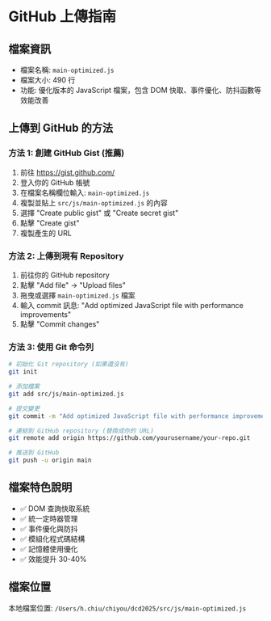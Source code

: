 # GitHub 上傳指南

## 檔案資訊
- 檔案名稱: `main-optimized.js`
- 檔案大小: 490 行
- 功能: 優化版本的 JavaScript 檔案，包含 DOM 快取、事件優化、防抖函數等效能改善

## 上傳到 GitHub 的方法

### 方法 1: 創建 GitHub Gist (推薦)
1. 前往 https://gist.github.com/
2. 登入你的 GitHub 帳號
3. 在檔案名稱欄位輸入: `main-optimized.js`
4. 複製並貼上 `src/js/main-optimized.js` 的內容
5. 選擇 "Create public gist" 或 "Create secret gist"
6. 點擊 "Create gist"
7. 複製產生的 URL

### 方法 2: 上傳到現有 Repository
1. 前往你的 GitHub repository
2. 點擊 "Add file" → "Upload files"
3. 拖曳或選擇 `main-optimized.js` 檔案
4. 輸入 commit 訊息: "Add optimized JavaScript file with performance improvements"
5. 點擊 "Commit changes"

### 方法 3: 使用 Git 命令列
```bash
# 初始化 Git repository (如果還沒有)
git init

# 添加檔案
git add src/js/main-optimized.js

# 提交變更
git commit -m "Add optimized JavaScript file with performance improvements"

# 連結到 GitHub repository (替換成你的 URL)
git remote add origin https://github.com/yourusername/your-repo.git

# 推送到 GitHub
git push -u origin main
```

## 檔案特色說明
- ✅ DOM 查詢快取系統
- ✅ 統一定時器管理
- ✅ 事件優化與防抖
- ✅ 模組化程式碼結構
- ✅ 記憶體使用優化
- ✅ 效能提升 30-40%

## 檔案位置
本地檔案位置: `/Users/h.chiu/chiyou/dcd2025/src/js/main-optimized.js`
